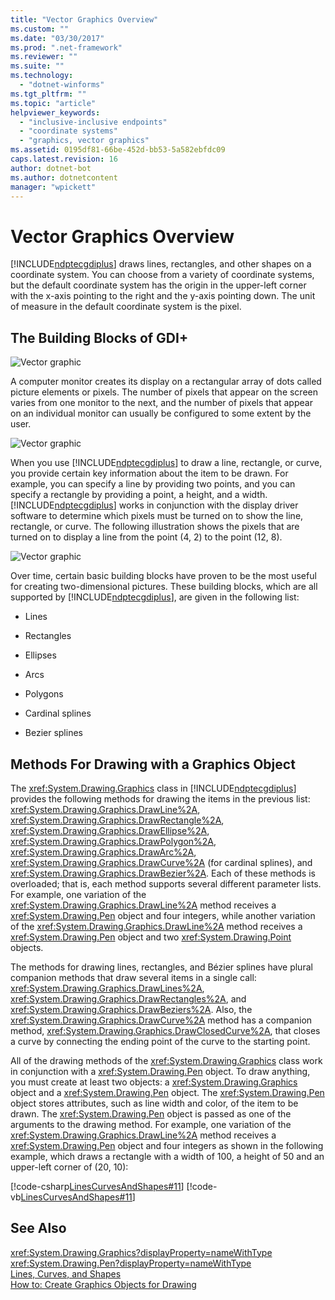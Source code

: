 ```yaml
---
title: "Vector Graphics Overview"
ms.custom: ""
ms.date: "03/30/2017"
ms.prod: ".net-framework"
ms.reviewer: ""
ms.suite: ""
ms.technology: 
  - "dotnet-winforms"
ms.tgt_pltfrm: ""
ms.topic: "article"
helpviewer_keywords: 
  - "inclusive-inclusive endpoints"
  - "coordinate systems"
  - "graphics, vector graphics"
ms.assetid: 0195df81-66be-452d-bb53-5a582ebfdc09
caps.latest.revision: 16
author: dotnet-bot
ms.author: dotnetcontent
manager: "wpickett"
---
```

# Vector Graphics Overview
[!INCLUDE[ndptecgdiplus](../../../../includes/ndptecgdiplus-md.md)] draws lines, rectangles, and other shapes on a coordinate system. You can choose from a variety of coordinate systems, but the default coordinate system has the origin in the upper-left corner with the x-axis pointing to the right and the y-axis pointing down. The unit of measure in the default coordinate system is the pixel.  
  
## The Building Blocks of GDI+  
 ![Vector graphic](../../../../docs/framework/winforms/advanced/media/aboutgdip02-art01.gif "AboutGdip02_Art01")  
  
 A computer monitor creates its display on a rectangular array of dots called picture elements or pixels. The number of pixels that appear on the screen varies from one monitor to the next, and the number of pixels that appear on an individual monitor can usually be configured to some extent by the user.  
  
 ![Vector graphic](../../../../docs/framework/winforms/advanced/media/aboutgdip02-art02.gif "AboutGdip02_Art02")  
  
 When you use [!INCLUDE[ndptecgdiplus](../../../../includes/ndptecgdiplus-md.md)] to draw a line, rectangle, or curve, you provide certain key information about the item to be drawn. For example, you can specify a line by providing two points, and you can specify a rectangle by providing a point, a height, and a width. [!INCLUDE[ndptecgdiplus](../../../../includes/ndptecgdiplus-md.md)] works in conjunction with the display driver software to determine which pixels must be turned on to show the line, rectangle, or curve. The following illustration shows the pixels that are turned on to display a line from the point (4, 2) to the point (12, 8).  
  
 ![Vector graphic](../../../../docs/framework/winforms/advanced/media/aboutgdip02-art03.gif "AboutGdip02_Art03")  
  
 Over time, certain basic building blocks have proven to be the most useful for creating two-dimensional pictures. These building blocks, which are all supported by [!INCLUDE[ndptecgdiplus](../../../../includes/ndptecgdiplus-md.md)], are given in the following list:  
  
-   Lines  
  
-   Rectangles  
  
-   Ellipses  
  
-   Arcs  
  
-   Polygons  
  
-   Cardinal splines  
  
-   Bezier splines  
  
## Methods For Drawing with a Graphics Object  
 The <xref:System.Drawing.Graphics> class in [!INCLUDE[ndptecgdiplus](../../../../includes/ndptecgdiplus-md.md)] provides the following methods for drawing the items in the previous list: <xref:System.Drawing.Graphics.DrawLine%2A>, <xref:System.Drawing.Graphics.DrawRectangle%2A>, <xref:System.Drawing.Graphics.DrawEllipse%2A>, <xref:System.Drawing.Graphics.DrawPolygon%2A>, <xref:System.Drawing.Graphics.DrawArc%2A>, <xref:System.Drawing.Graphics.DrawCurve%2A> (for cardinal splines), and <xref:System.Drawing.Graphics.DrawBezier%2A>. Each of these methods is overloaded; that is, each method supports several different parameter lists. For example, one variation of the <xref:System.Drawing.Graphics.DrawLine%2A> method receives a <xref:System.Drawing.Pen> object and four integers, while another variation of the <xref:System.Drawing.Graphics.DrawLine%2A> method receives a <xref:System.Drawing.Pen> object and two <xref:System.Drawing.Point> objects.  
  
 The methods for drawing lines, rectangles, and Bézier splines have plural companion methods that draw several items in a single call: <xref:System.Drawing.Graphics.DrawLines%2A>, <xref:System.Drawing.Graphics.DrawRectangles%2A>, and <xref:System.Drawing.Graphics.DrawBeziers%2A>. Also, the <xref:System.Drawing.Graphics.DrawCurve%2A> method has a companion method, <xref:System.Drawing.Graphics.DrawClosedCurve%2A>, that closes a curve by connecting the ending point of the curve to the starting point.  
  
 All of the drawing methods of the <xref:System.Drawing.Graphics> class work in conjunction with a <xref:System.Drawing.Pen> object. To draw anything, you must create at least two objects: a <xref:System.Drawing.Graphics> object and a <xref:System.Drawing.Pen> object. The <xref:System.Drawing.Pen> object stores attributes, such as line width and color, of the item to be drawn. The <xref:System.Drawing.Pen> object is passed as one of the arguments to the drawing method. For example, one variation of the <xref:System.Drawing.Graphics.DrawLine%2A> method receives a <xref:System.Drawing.Pen> object and four integers as shown in the following example, which draws a rectangle with a width of 100, a height of 50 and an upper-left corner of (20, 10):  
  
 [!code-csharp[LinesCurvesAndShapes#11](../../../../samples/snippets/csharp/VS_Snippets_Winforms/LinesCurvesAndShapes/CS/Class1.cs#11)]
 [!code-vb[LinesCurvesAndShapes#11](../../../../samples/snippets/visualbasic/VS_Snippets_Winforms/LinesCurvesAndShapes/VB/Class1.vb#11)]  
  
## See Also  
 <xref:System.Drawing.Graphics?displayProperty=nameWithType>   
 <xref:System.Drawing.Pen?displayProperty=nameWithType>   
 [Lines, Curves, and Shapes](../../../../docs/framework/winforms/advanced/lines-curves-and-shapes.md)   
 [How to: Create Graphics Objects for Drawing](../../../../docs/framework/winforms/advanced/how-to-create-graphics-objects-for-drawing.md)
